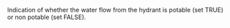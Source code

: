 Indication of whether the water flow from the hydrant is potable (set TRUE) or non potable (set FALSE).
